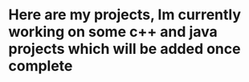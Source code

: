 # Here are my projects, Im currently working on some c++ and java projects which will be added once complete
